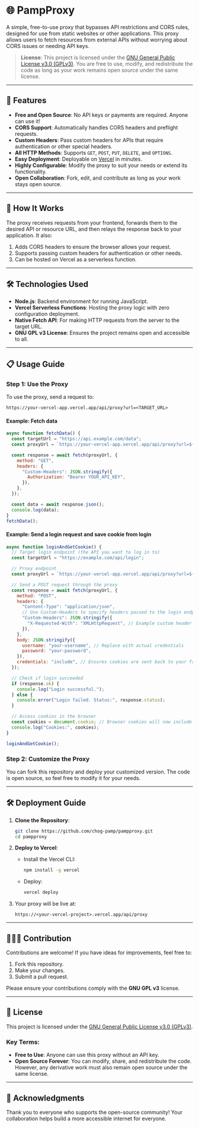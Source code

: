 # 🌐 PampProxy

A simple, free-to-use proxy that bypasses API restrictions and CORS rules, designed for use from static websites or other applications. This proxy allows users to fetch resources from external APIs without worrying about CORS issues or needing API keys. 

> **License**: This project is licensed under the [GNU General Public License v3.0 (GPLv3)](https://www.gnu.org/licenses/gpl-3.0.html). You are free to use, modify, and redistribute the code as long as your work remains open source under the same license.

---

## 🚀 Features

- **Free and Open Source**: No API keys or payments are required. Anyone can use it!
- **CORS Support**: Automatically handles CORS headers and preflight requests.
- **Custom Headers**: Pass custom headers for APIs that require authentication or other special headers.
- **All HTTP Methods**: Supports `GET`, `POST`, `PUT`, `DELETE`, and `OPTIONS`.
- **Easy Deployment**: Deployable on [Vercel](https://vercel.com/) in minutes.
- **Highly Configurable**: Modify the proxy to suit your needs or extend its functionality.
- **Open Collaboration**: Fork, edit, and contribute as long as your work stays open source.

---

## 📖 How It Works

The proxy receives requests from your frontend, forwards them to the desired API or resource URL, and then relays the response back to your application. It also:

1. Adds CORS headers to ensure the browser allows your request.
2. Supports passing custom headers for authentication or other needs.
3. Can be hosted on Vercel as a serverless function.

---

## 🛠️ Technologies Used

- **Node.js**: Backend environment for running JavaScript.
- **Vercel Serverless Functions**: Hosting the proxy logic with zero configuration deployment.
- **Native Fetch API**: For making HTTP requests from the server to the target URL.
- **GNU GPL v3 License**: Ensures the project remains open and accessible to all.

---

## 📋 Usage Guide

### **Step 1: Use the Proxy**
To use the proxy, send a request to:
```
https://your-vercel-app.vercel.app/api/proxy?url=<TARGET_URL>
```

#### Example: Fetch data
```javascript
async function fetchData() {
  const targetUrl = "https://api.example.com/data";
  const proxyUrl = `https://your-vercel-app.vercel.app/api/proxy?url=${encodeURIComponent(targetUrl)}`;

  const response = await fetch(proxyUrl, {
    method: "GET",
    headers: {
      "Custom-Headers": JSON.stringify({
        Authorization: "Bearer YOUR_API_KEY",
      }),
    },
  });

  const data = await response.json();
  console.log(data);
}
fetchData();
```
#### Example: Send a login request and save cookie from login
```javascript
async function loginAndGetCookie() {
  // Target login endpoint (the API you want to log in to)
  const targetUrl = "https://example.com/api/login";

  // Proxy endpoint
  const proxyUrl = `https://your-vercel-app.vercel.app/api/proxy?url=${encodeURIComponent(targetUrl)}`;

  // Send a POST request through the proxy
  const response = await fetch(proxyUrl, {
    method: "POST",
    headers: {
      "Content-Type": "application/json",
      // Use Custom-Headers to specify headers passed to the login endpoint
      "Custom-Headers": JSON.stringify({
        "X-Requested-With": "XMLHttpRequest", // Example custom header
      }),
    },
    body: JSON.stringify({
      username: "your-username", // Replace with actual credentials
      password: "your-password",
    }),
    credentials: "include", // Ensures cookies are sent back to your frontend
  });

  // Check if login succeeded
  if (response.ok) {
    console.log("Login successful.");
  } else {
    console.error("Login failed. Status:", response.status);
  }

  // Access cookies in the browser
  const cookies = document.cookie; // Browser cookies will now include the session cookie
  console.log("Cookies:", cookies);
}

loginAndGetCookie();

```

### **Step 2: Customize the Proxy**
You can fork this repository and deploy your customized version. The code is open source, so feel free to modify it for your needs.

---

## 🛠️ Deployment Guide

1. **Clone the Repository**:
   ```bash
   git clone https://github.com/chog-pamp/pampproxy.git
   cd pampproxy
   ```

2. **Deploy to Vercel**:
   - Install the Vercel CLI: 
     ```bash
     npm install -g vercel
     ```
   - Deploy:
     ```bash
     vercel deploy
     ```

3. Your proxy will be live at:
   ```
   https://<your-vercel-project>.vercel.app/api/proxy
   ```

---

## 🧑‍🤝‍🧑 Contribution

Contributions are welcome! If you have ideas for improvements, feel free to:
1. Fork this repository.
2. Make your changes.
3. Submit a pull request.

Please ensure your contributions comply with the **GNU GPL v3** license.

---

## 📜 License

This project is licensed under the [GNU General Public License v3.0 (GPLv3)](https://www.gnu.org/licenses/gpl-3.0.html).

### Key Terms:
- **Free to Use**: Anyone can use this proxy without an API key.
- **Open Source Forever**: You can modify, share, and redistribute the code. However, any derivative work must also remain open source under the same license.

---

## 🤝 Acknowledgments

Thank you to everyone who supports the open-source community! Your collaboration helps build a more accessible internet for everyone.

